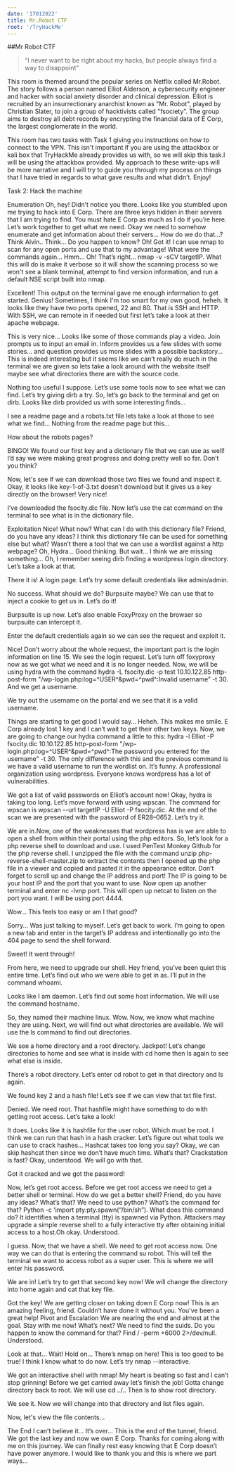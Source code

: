 ```yaml
---
date: '17012022'
title: Mr.Robot CTF
root: '/TryHackMe'
---
```


##Mr Robot CTF

>“I never want to be right about my hacks, but people always find a way to disappoint”

This room is themed around the popular series on Netflix called Mr.Robot. The story follows a person named Elliot Alderson, a cybersecurity engineer and hacker with social anxiety disorder and clinical depression. Elliot is recruited by an insurrectionary anarchist known as "Mr. Robot", played by Christian Slater, to join a group of hacktivists called "fsociety”. The group aims to destroy all debt records by encrypting the financial data of E Corp, the largest conglomerate in the world.

This room has two tasks with Task 1 giving you instructions on how to connect to the VPN. This isn't important if you are using the attackbox or kali box that TryHackMe already provides us with, so we will skip this task.I will be using the attackbox provided. My approach to these write-ups will be more narrative and I will try to guide you through my process on things that I have tried in regards to what gave results and what didn’t. Enjoy!

Task 2: Hack the machine



Enumeration
Oh, hey! Didn’t notice you there. Looks like you stumbled upon me trying to hack into E Corp. There are three keys hidden in their servers that I am trying to find. You must hate E Corp as much as I do if you’re here. Let’s work together to get what we need. Okay we need to somehow enumerate and get information about their servers… How do we do that…? Think Alvin.. Think… Do you happen to know? Oh! Got it! I can use nmap to scan for any open ports and use that to my advantage! What were the commands again… Hmm… Oh! That’s right… nmap -v -sCV targetIP. What this will do is make it verbose so it will show the scanning process so we won't see a blank terminal, attempt to find version information, and run a default NSE script built into nmap. 

Excellent! This output on the terminal gave me enough information to get started. Genius! Sometimes, I think I'm too smart for my own good, heheh. It looks like they have two ports opened, 22 and 80. That is SSH and HTTP. With SSH, we can remote in if needed but first let’s take a look at their apache webpage.


This is very nice… Looks like some of those commands play a video. Join prompts us to input an email in. Inform provides us a few slides with some stories… and question provides us more slides with a possible backstory… This is indeed interesting but it seems like we can’t really do much in the terminal we are given so lets take a look around with the website itself maybe see what directories there are with the source code.


Nothing too useful I suppose. Let’s use some tools now to see what we can find. Let’s try giving dirb a try. So, let’s go back to the terminal and get on dirb. Looks like dirb provided us with some interesting finds… 
 
I see a readme page and a robots.txt file lets take a look at those to see what we find… Nothing from the readme page but this…

How about the robots pages?

BINGO! We found our first key and a dictionary file that we can use as well! I’d say we were making great progress and doing pretty well so far. Don’t you think?

Now, let's see if we can download those two files we found and inspect it. Okay, it looks like key-1-of-3.txt doesn’t download but it gives us a key directly on the browser! Very nice!

I’ve downloaded the fsocity.dic file. Now let’s use the cat command on the terminal to see what is in the dictionary file.

Exploitation
Nice! What now? What can I do with this dictionary file? Friend, do you have any ideas? I think this dictionary file can be used for something else but what? Wasn’t there a tool that we can use a wordlist against a http webpage? Oh, Hydra… Good thinking. But wait… I think we are missing something… Oh, I remember seeing dirb finding a wordpress login directory. Let’s take a look at that.

There it is! A login page. Let’s try some default credentials like admin/admin.

No success. What should we do? Burpsuite maybe? We can use that to inject a cookie to get us in. Let’s do it!

Burpsuite is up now. Let’s also enable FoxyProxy on the browser so burpsuite can intercept it.

Enter the default credentials again so we can see the request and exploit it.

Nice! Don’t worry about the whole request, the important part is the login information on line 15. We see the login request. Let’s turn off foxyproxy now as we got what we need and it is no longer needed. Now, we will be using hydra with the command hydra -L fsocity.dic -p test 10.10.122.85 http-post-form "/wp-login.php:log=^USER^&pwd=^pwd^:Invalid username” -t 30. 
And we get a username.


We try out the username on the portal and we see that it is a valid username.

Things are starting to get good I would say… Heheh. This makes me smile. E Corp already lost 1 key and I can’t wait to get their other two keys. Now, we are going to change our hydra command a little to this: hydra -l Elliot -P fsocity.dic 10.10.122.85 http-post-form "/wp-login.php:log=^USER^&pwd=^pwd^:The password you entered for the username" -t 30. The only difference with this and the previous command is we have a valid username to run the wordlist on. It’s funny. A professional organization using wordpress. Everyone knows wordpress has a lot of vulnerabilities.

We got a list of valid passwords on Elliot’s account now! Okay, hydra is taking too long. Let’s move forward with using wpscan. The command for wpscan is wpscan --url targetIP -U Elliot -P fsocity.dic. At the end of the scan we are presented with the password of ER28–0652. Let’s try it.

We are in.Now, one of the weaknesses that wordpress has is we are able to open a shell from within their portal using the php editors. So, let’s look for a php reverse shell to download and use. I used PenTest Monkey Github for the php reverse shell. I unzipped the file with the command unzip php-reverse-shell-master.zip to extract the contents then I opened up the php file in a viewer and copied and pasted it in the appearance editor. Don’t forget to scroll up and change the IP address and port! The IP is going to be your host IP and the port that you want to use. Now open up another terminal and enter nc -lvnp port. This will open up netcat to listen on the port you want. I will be using port 4444.




Wow… This feels too easy or am I that good? 

Sorry… Was just talking to myself. Let’s get back to work. I’m going to open a new tab and enter in the target’s IP address and intentionally go into the 404 page to send the shell forward.

Sweet! It went through!


From here, we need to upgrade our shell. Hey friend, you’ve been quiet this entire time. Let’s find out who we were able to get in as. I’ll put in the command whoami. 

Looks like I am daemon. Let’s find out some host information. We will use the command hostname.

So, they named their machine linux. Wow. Now, we know what machine they are using. Next, we will find out what directories are available. We will use the ls command to find out directories.

We see a home directory and a root directory. Jackpot! Let’s change directories to home and see what is inside with cd home then ls again to see what else is inside.

There’s a robot directory. Let’s enter cd robot to get in that directory and ls again.

We found key 2 and a hash file! Let’s see if we can view that txt file first.

Denied. We need root. That hashfile might have something to do with getting root access. Let’s take a look!

It does. Looks like it is hashfile for the user robot. Which must be root. I think we can run that hash in a hash cracker. Let’s figure out what tools we can use to crack hashes… Hashcat takes too long you say? Okay, we can skip hashcat then since we don’t have much time. What’s that? Crackstation is fast? Okay, understood. We will go with that.

Got it cracked and we got the password!

Now, let’s get root access. Before we get root access we need to get a better shell or terminal. How do we get a better shell? Friend, do you have any ideas? What’s that? We need to use python? What’s the command for that? Python -c ‘import pty:pty.spawn(“/bin/sh”). What does this command do? It identifies when a terminal (tty) is spawned via Python. Attackers may upgrade a simple reverse shell to a fully interactive tty after obtaining initial access to a host.Oh okay. Understood.

I guess. Now, that we have a shell. We need to get root access now. One way we can do that is entering the command  su robot. This will tell the terminal we want to access robot as a super user. This is where we will enter his password.

We are in! Let’s try to get that second key now! We will change the directory into home again and cat that key file.

Got the key! We are getting closer on taking down E Corp now! This is an amazing feeling, friend. Couldn’t have done it without you. You’ve been a great help!
Pivot and Escalation
We are nearing the end and almost at the goal. Stay with me now! What’s next? We need to find the suids. Do you happen to know the command for that? Find / -perm +6000 2>/dev/null. Understood.

Look at that… Wait! Hold on… There’s nmap on here! This is too good to be true! I think I know what to do now. Let’s try nmap --interactive.

We got an interactive shell with nmap! My heart is beating so fast and I can’t stop grinning! Before we get carried away let’s finish the job! Gotta change directory back to root. We will use cd ../.. Then ls to show root directory.

We see it. Now we will change into that directory and list files again.

Now, let's view the file contents…


The End
I can’t believe it… It’s over… This is the end of the tunnel, friend. We got the last key and now we own E Corp. Thanks for coming along with me on this journey. We can finally rest easy knowing that E Corp doesn’t have power anymore. I would like to thank you and this is where we part ways…





